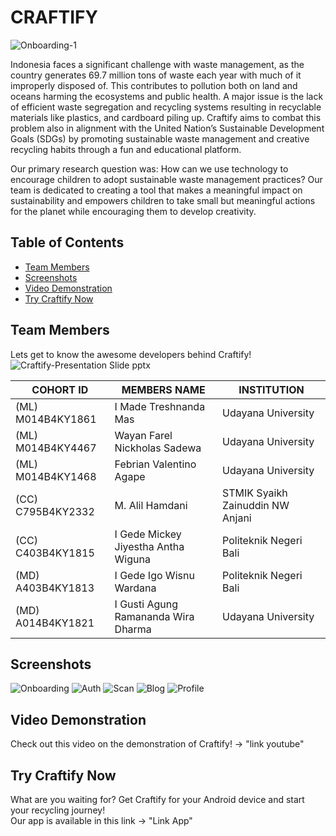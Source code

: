 # CRAFTIFY

![ Onboarding-1](https://github.com/user-attachments/assets/4207a7f1-40ab-4a8e-9962-194996ac9b43)

Indonesia faces a significant challenge with waste management, as the country generates 69.7 million tons of waste each year with much of it improperly disposed of. This contributes to pollution both on land and oceans harming the ecosystems and public health. A major issue is the lack of efficient waste segregation and recycling systems  resulting in recyclable materials like plastics, and cardboard piling up. Craftify aims to combat this problem also in alignment with the United Nation’s Sustainable Development Goals (SDGs) by promoting sustainable waste management and creative recycling habits through a fun and educational platform.

Our primary research question was: How can we use technology to encourage children to adopt sustainable waste management practices? Our team is dedicated to creating a tool that makes a meaningful impact on sustainability and empowers children to take small but meaningful actions for the planet while encouraging them to develop creativity.

## Table of Contents

- [Team Members](#team-members)
- [Screenshots](#screenshots)
- [Video Demonstration](#video-demonstration)
- [Try Craftify Now](#try-craftify-now)

## Team Members
Lets get to know the awesome developers behind Craftify!
![Craftify-Presentation Slide pptx](https://github.com/user-attachments/assets/4832dd40-5d8d-4c7f-b462-b4773f7528f2)

| COHORT ID         | MEMBERS NAME                         | INSTITUTION                      | 
| ----------------- | ------------------------------------ | -------------------------------- | 
| (ML) M014B4KY1861 |  I Made Treshnanda Mas               | Udayana University               | 
| (ML) M014B4KY4467 |  Wayan Farel Nickholas Sadewa        | Udayana University               | 
| (ML) M014B4KY1468 |  Febrian Valentino Agape             | Udayana University               | 
| (CC) C795B4KY2332 |  M. Alil Hamdani                     | STMIK Syaikh Zainuddin NW Anjani | 
| (CC) C403B4KY1815 |  I Gede Mickey Jiyestha Antha Wiguna |  Politeknik Negeri Bali          | 
| (MD) A403B4KY1813 |  I Gede Igo Wisnu Wardana            |  Politeknik Negeri Bali          | 
| (MD) A014B4KY1821 |  I Gusti Agung Ramananda Wira Dharma | Udayana University               | 

## Screenshots
![Onboarding](https://github.com/user-attachments/assets/b22fa546-26d1-4dfe-9f5f-385e4ae50c0c)
![Auth](https://github.com/user-attachments/assets/04cb17ed-584b-4e85-aafc-70858138ac8b)
![Scan](https://github.com/user-attachments/assets/32f1659c-adf7-456b-893b-1e736e1d31c3)
![Blog](https://github.com/user-attachments/assets/00b73983-81c7-40e5-aeb8-7e539efd8a1b)
![Profile](https://github.com/user-attachments/assets/da7e7abd-6f4a-470b-ba6e-cb7344c05cba)

## Video Demonstration
Check out this video on the demonstration of Craftify! -> "link youtube"

## Try Craftify Now
What are you waiting for? Get Craftify for your Android device and start your recycling journey! <br>
Our app is available in this link -> "Link App"
<!--

**Here are some ideas to get you started:**

🙋‍♀️ A short introduction - what is your organization all about?
🌈 Contribution guidelines - how can the community get involved?
👩‍💻 Useful resources - where can the community find your docs? Is there anything else the community should know?
🍿 Fun facts - what does your team eat for breakfast?
🧙 Remember, you can do mighty things with the power of [Markdown](https://docs.github.com/github/writing-on-github/getting-started-with-writing-and-formatting-on-github/basic-writing-and-formatting-syntax)
-->
